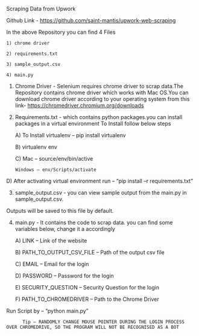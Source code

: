 Scraping Data from Upwork 

 
 

Github Link - https://github.com/saint-mantis/upwork-web-scraping 

In the above Repository you can find 4 Files  

 	 

	1) chrome driver 

	2) requirements.txt 

	3) sample_output.csv 

	4) main.py 

 

 1.  Chrome Driver - Selenium requires chrome driver to scrap data.The Repository contains chrome 	 driver which works with Mac OS.You can download chrome driver according to your operating 	system from this link- https://chromedriver.chromium.org/downloads 

 

 2. Requirements.txt - which contains python packages.you can install packages in a virtual 		environment To Install follow below steps 

	A)  To Install virtualenv – pip install virtualenv 

	B)  virtualenv env 

	C)  Mac – source/env/bin/active 

	    Windows – env/Scripts/activate 

  D) After activating virtual environment run – “pip install –r requirements.txt” 

 

 3.  sample_output.csv - you can view sample output from the main.py in sample_output.csv. 

Outputs will be saved to this file by default. 

	 

 4. main.py - It contains the code to scrap data. you can find some variables below, change it       	a	accordingly 

	A) LINK – Link of the website 

	B) PATH_TO_OUTPUT_CSV_FILE – Path of the output csv file 

	C) EMAIL – Email for the login 

	D) PASSWORD – Password for the login 

	E) SECURITY_QUESTION – Security Question for the login 

	F) PATH_TO_CHROMEDRIVER – Path to the Chrome Driver 

 

   Run Script by – “python main.py” 

          Tip – RANDOMLY CHANGE MOUSE POINTER DURING THE LOGIN PROCESS OVER CHROMEDRIVE, SO THE PROGRAM WILL NOT BE RECOGNISED AS A BOT 
